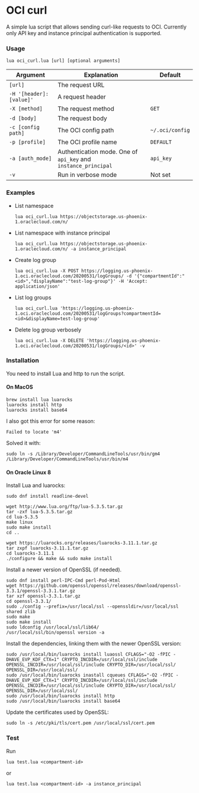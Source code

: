 # OCI curl

A simple lua script that allows sending curl-like requests to OCI. Currently only API key and instance principal authentication is supported.

### Usage

```shell
lua oci_curl.lua [url] [optional arguments]
```

| Argument           | Explanation | Default |
|--------------------| --- | -- |
| `[url]`            | The request URL | |
| `-H '[header]: [value]'` | A request header | |
| `-X [method]` | The request method | `GET` |
| `-d [body]` | The request body | |
| `-c [config path]` | The OCI config path | `~/.oci/config` |
| `-p [profile]` | The OCI profile name | `DEFAULT` |
| `-a [auth_mode]` | Authentication mode. One of `api_key` and `instance_principal` | `api_key` |
| `-v` | Run in verbose mode | Not set |

### Examples

* List namespace
  ```shell
  lua oci_curl.lua https://objectstorage.us-phoenix-1.oraclecloud.com/n/
  ```
* List namespace with instance principal
  ```shell
  lua oci_curl.lua https://objectstorage.us-phoenix-1.oraclecloud.com/n/ -a instance_principal
  ```
* Create log group
  ```shell
  lua oci_curl.lua -X POST https://logging.us-phoenix-1.oci.oraclecloud.com/20200531/logGroups/ -d '{"compartmentId":"<id>","displayName":"test-log-group"}' -H 'Accept: application/json'
  ```
* List log groups
  ```shell
  lua oci_curl.lua 'https://logging.us-phoenix-1.oci.oraclecloud.com/20200531/logGroups?compartmentId=<id>&displayName=test-log-group'
  ```
* Delete log group verbosely
  ```shell
  lua oci_curl.lua -X DELETE 'https://logging.us-phoenix-1.oci.oraclecloud.com/20200531/logGroups/<id>' -v
  ```

### Installation

You need to install Lua and http to run the script.

#### On MacOS

```shell
brew install lua luarocks
luarocks install http
luarocks install base64
```

I also got this error for some reason: 
```shell
Failed to locate 'm4'
```
Solved it with: 
```
sudo ln -s /Library/Developer/CommandLineTools/usr/bin/gm4 /Library/Developer/CommandLineTools/usr/bin/m4
```

#### On Oracle Linux 8

Install Lua and luarocks:
```shell
sudo dnf install readline-devel

wget http://www.lua.org/ftp/lua-5.3.5.tar.gz
tar -zxf lua-5.3.5.tar.gz
cd lua-5.3.5
make linux
sudo make install
cd ..

wget https://luarocks.org/releases/luarocks-3.11.1.tar.gz
tar zxpf luarocks-3.11.1.tar.gz
cd luarocks-3.11.1
./configure && make && sudo make install
```

Install a newer version of OpenSSL (if needed).
```shell
sudo dnf install perl-IPC-Cmd perl-Pod-Html
wget https://github.com/openssl/openssl/releases/download/openssl-3.3.1/openssl-3.3.1.tar.gz
tar xzf openssl-3.3.1.tar.gz
cd openssl-3.3.1/
sudo ./config --prefix=/usr/local/ssl --openssldir=/usr/local/ssl shared zlib
sudo make
sudo make install
sudo ldconfig /usr/local/ssl/lib64/
/usr/local/ssl/bin/openssl version -a
```

Install the dependencies, linking them with the newer OpenSSL version:
```shell
sudo /usr/local/bin/luarocks install luaossl CFLAGS="-O2 -fPIC -DHAVE_EVP_KDF_CTX=1" CRYPTO_INCDIR=/usr/local/ssl/include OPENSSL_INCDIR=/usr/local/ssl/include CRYPTO_DIR=/usr/local/ssl/ OPENSSL_DIR=/usr/local/ssl/ 
sudo /usr/local/bin/luarocks inastall cqueues CFLAGS="-O2 -fPIC -DHAVE_EVP_KDF_CTX=1" CRYPTO_INCDIR=/usr/local/ssl/include OPENSSL_INCDIR=/usr/local/ssl/include CRYPTO_DIR=/usr/local/ssl/ OPENSSL_DIR=/usr/local/ssl/ 
sudo /usr/local/bin/luarocks install http 
sudo /usr/local/bin/luarocks install base64
```

Update the certificates used by OpenSSL:
```shell
sudo ln -s /etc/pki/tls/cert.pem /usr/local/ssl/cert.pem
```

### Test

Run
```shell
lua test.lua <compartment-id>
```
or
```shell
lua test.lua <compartment-id> -a instance_principal
```